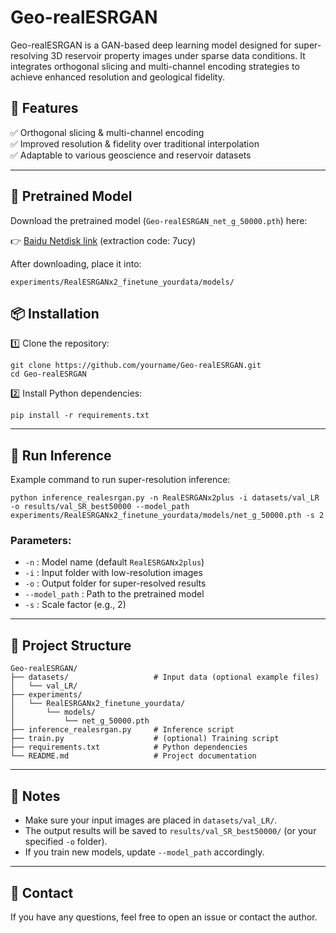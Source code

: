 # Geo-realESRGAN

Geo-realESRGAN is a GAN-based deep learning model designed for super-resolving 3D reservoir property images under sparse data conditions. It integrates orthogonal slicing and multi-channel encoding strategies to achieve enhanced resolution and geological fidelity.

## 🌟 Features

✅ Orthogonal slicing & multi-channel encoding  
✅ Improved resolution & fidelity over traditional interpolation  
✅ Adaptable to various geoscience and reservoir datasets

---


## 🔗 Pretrained Model

Download the pretrained model (`Geo-realESRGAN_net_g_50000.pth`) here:

👉 [Baidu Netdisk link](https://pan.baidu.com/s/11jvtr9ij_lCr_erkvLVLTQ) (extraction code: 7ucy)

After downloading, place it into:
```
experiments/RealESRGANx2_finetune_yourdata/models/
```


## 📦 Installation

1️⃣ Clone the repository:
```
git clone https://github.com/yourname/Geo-realESRGAN.git
cd Geo-realESRGAN
```

2️⃣ Install Python dependencies:
```
pip install -r requirements.txt
```

---

## 🚀 Run Inference

Example command to run super-resolution inference:
```
python inference_realesrgan.py -n RealESRGANx2plus -i datasets/val_LR -o results/val_SR_best50000 --model_path experiments/RealESRGANx2_finetune_yourdata/models/net_g_50000.pth -s 2
```

### Parameters:
- `-n` : Model name (default `RealESRGANx2plus`)
- `-i` : Input folder with low-resolution images
- `-o` : Output folder for super-resolved results
- `--model_path` : Path to the pretrained model
- `-s` : Scale factor (e.g., 2)

---

## 📂 Project Structure

```
Geo-realESRGAN/
├── datasets/                   # Input data (optional example files)
│   └── val_LR/
├── experiments/
│   └── RealESRGANx2_finetune_yourdata/
│       └── models/
│           └── net_g_50000.pth
├── inference_realesrgan.py     # Inference script
├── train.py                    # (optional) Training script
├── requirements.txt            # Python dependencies
└── README.md                   # Project documentation
```

---

## 💬 Notes

- Make sure your input images are placed in `datasets/val_LR/`.
- The output results will be saved to `results/val_SR_best50000/` (or your specified `-o` folder).
- If you train new models, update `--model_path` accordingly.

---

## 📧 Contact

If you have any questions, feel free to open an issue or contact the author.

